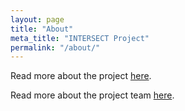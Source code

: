 ```yaml
---
layout: page
title: "About"
meta_title: "INTERSECT Project"
permalink: "/about/"
---
```


Read more about the project [here](/overview).

Read more about the project team [here](/team). 

